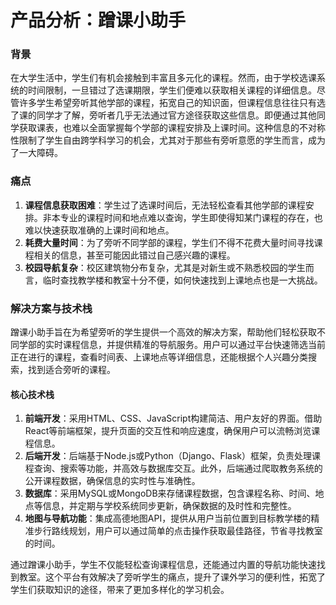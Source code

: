 # 产品分析：蹭课小助手

### 背景
在大学生活中，学生们有机会接触到丰富且多元化的课程。然而，由于学校选课系统的时间限制，一旦错过了选课期限，学生们便难以获取相关课程的详细信息。尽管许多学生希望旁听其他学部的课程，拓宽自己的知识面，但课程信息往往只有选了课的同学才了解，旁听者几乎无法通过官方途径获取这些信息。即便通过其他同学获取课表，也难以全面掌握每个学部的课程安排及上课时间。这种信息的不对称性限制了学生自由跨学科学习的机会，尤其对于那些有旁听意愿的学生而言，成为了一大障碍。

### 痛点
1. **课程信息获取困难**：学生过了选课时间后，无法轻松查看其他学部的课程安排。非本专业的课程时间和地点难以查询，学生即使得知某门课程的存在，也难以快速获取准确的上课时间和地点。
2. **耗费大量时间**：为了旁听不同学部的课程，学生们不得不花费大量时间寻找课程相关的信息，甚至可能因此错过自己感兴趣的课程。
3. **校园导航复杂**：校区建筑物分布复杂，尤其是对新生或不熟悉校园的学生而言，临时查找教学楼和教室十分不便，如何快速找到上课地点也是一大挑战。

### 解决方案与技术栈
蹭课小助手旨在为希望旁听的学生提供一个高效的解决方案，帮助他们轻松获取不同学部的实时课程信息，并提供精准的导航服务。用户可以通过平台快速筛选当前正在进行的课程，查看时间表、上课地点等详细信息，还能根据个人兴趣分类搜索，找到适合旁听的课程。

#### 核心技术栈

1. **前端开发**：采用HTML、CSS、JavaScript构建简洁、用户友好的界面。借助React等前端框架，提升页面的交互性和响应速度，确保用户可以流畅浏览课程信息。
2. **后端开发**：后端基于Node.js或Python（Django、Flask）框架，负责处理课程查询、搜索等功能，并高效与数据库交互。此外，后端通过爬取教务系统的公开课程数据，确保信息的实时性与准确性。
3. **数据库**：采用MySQL或MongoDB来存储课程数据，包含课程名称、时间、地点等信息，并定期与学校系统同步更新，确保数据的及时性和完整性。
4. **地图与导航功能**：集成高德地图API，提供从用户当前位置到目标教学楼的精准步行路线规划，用户可以通过简单的点击操作获取最佳路径，节省寻找教室的时间。

通过蹭课小助手，学生不仅能轻松查询课程信息，还能通过内置的导航功能快速找到教室。这个平台有效解决了旁听学生的痛点，提升了课外学习的便利性，拓宽了学生们获取知识的途径，带来了更加多样化的学习机会。

